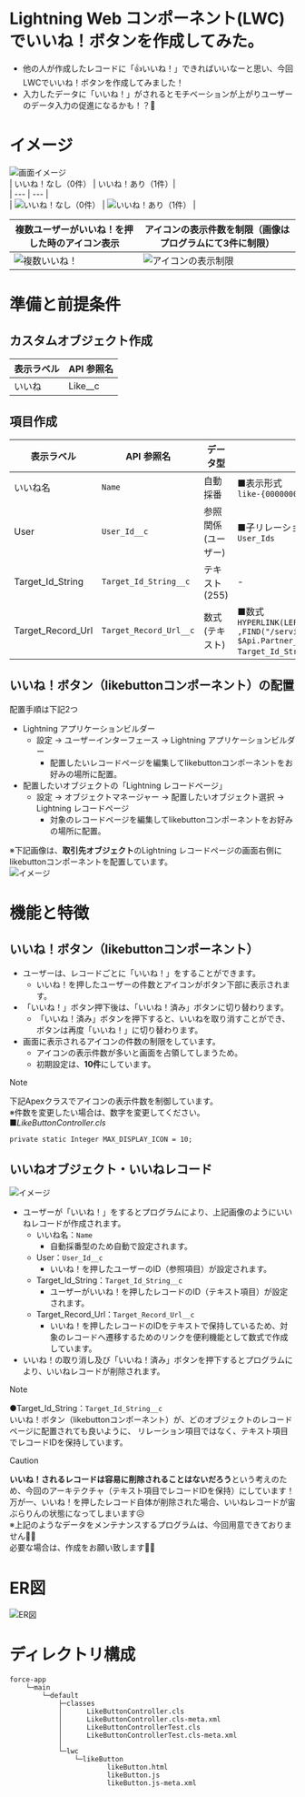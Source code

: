 # Lightning Web コンポーネント(LWC)でいいね！ボタンを作成してみた。  
* 他の人が作成したレコードに「👍いいね！」できればいいなーと思い、今回LWCでいいね！ボタンを作成してみました！  
* 入力したデータに「いいね！」がされるとモチベーションが上がりユーザーのデータ入力の促進になるかも！？📝  

# イメージ  
![画面イメージ](/docs/screen_image.png)  
| いいね！なし（0件） | いいね！あり（1件）|  
| --- | --- |  
| ![いいね！なし（0件）](/docs/no_like.png) | ![いいね！あり（1件）](/docs/one_like.png) |  

| 複数ユーザーがいいね！を押した時のアイコン表示 | アイコンの表示件数を制限（画像はプログラムにて3件に制限） |  
| --- | --- |  
| ![複数いいね！](/docs/multiple_likes.png) | ![アイコンの表示制限](/docs/icon_display_restrictions.png) |  

# 準備と前提条件  
## カスタムオブジェクト作成
| 表示ラベル | API 参照名 |  
| --- | --- |  
| いいね | Like__c |  

## 項目作成
| 表示ラベル | API 参照名 | データ型 | 詳細 |  
| --- | --- | --- | --- |  
| いいね名 | `Name` | 自動採番 | ■表示形式</br>`like-{00000000}` |  
| User | `User_Id__c` | 参照関係(ユーザー) | ■子リレーション名</br>`User_Ids` |  
| Target_Id_String | `Target_Id_String__c` | テキスト(255) | - |  
| Target_Record_Url | `Target_Record_Url__c` | 数式 (テキスト) | ■数式</br>`HYPERLINK(LEFT($Api.Partner_Server_URL_350 ,FIND("/services/Soap/", $Api.Partner_Server_URL_350))& Target_Id_String__c, "レコードへ遷移")` |  

## いいね！ボタン（likebuttonコンポーネント）の配置  
配置手順は下記2つ  
* Lightning アプリケーションビルダー  
  * 設定 → ユーザーインターフェース → Lightning アプリケーションビルダー  
    * 配置したいレコードページを編集してlikebuttonコンポーネントをお好みの場所に配置。  
* 配置したいオブジェクトの「Lightning レコードページ」  
  * 設定 → オブジェクトマネージャー → 配置したいオブジェクト選択 → Lightning レコードページ  
    * 対象のレコードページを編集してlikebuttonコンポーネントをお好みの場所に配置。  

※下記画像は、**取引先オブジェクト**のLightning レコードページの画面右側にlikebuttonコンポーネントを配置しています。  
![イメージ](/docs/lightning_application_builder.png)  

# 機能と特徴  
## いいね！ボタン（likebuttonコンポーネント）
* ユーザーは、レコードごとに「いいね！」をすることができます。  
  * いいね！を押したユーザーの件数とアイコンがボタン下部に表示されます。  
* 「いいね！」ボタン押下後は、「いいね！済み」ボタンに切り替わります。  
  * 「いいね！済み」ボタンを押下すると、いいねを取り消すことができ、ボタンは再度「いいね！」に切り替わります。  
* 画面に表示されるアイコンの件数の制限をしています。  
  * アイコンの表示件数が多いと画面を占領してしまうため。  
  * 初期設定は、**10件**にしています。  
> [!NOTE]
> 下記Apexクラスでアイコンの表示件数を制御しています。  
> ※件数を変更したい場合は、数字を変更してください。  
> ■*LikeButtonController.cls*  
> ```
> private static Integer MAX_DISPLAY_ICON = 10;
> ```

## いいねオブジェクト・いいねレコード
![イメージ](/docs/like_record.png)  
* ユーザーが「いいね！」をするとプログラムにより、上記画像のようにいいねレコードが作成されます。  
  * いいね名：`Name`  
    * 自動採番型のため自動で設定されます。  
  * User：`User_Id__c`  
    * いいね！を押したユーザーのID（参照項目）が設定されます。  
  * Target_Id_String：`Target_Id_String__c`  
    * ユーザーがいいね！を押したレコードのID（テキスト項目）が設定されます。  
  * Target_Record_Url：`Target_Record_Url__c`  
    * いいね！を押したレコードのIDをテキストで保持しているため、対象のレコードへ遷移するためのリンクを便利機能として数式で作成しています。  
* いいね！の取り消し及び「いいね！済み」ボタンを押下するとプログラムにより、いいねレコードが削除されます。  

> [!NOTE]  
> ●Target_Id_String：`Target_Id_String__c`  
> いいね！ボタン（likebuttonコンポーネント）が、どのオブジェクトのレコードページに配置されても良いように、
> リレーション項目ではなく、テキスト項目でレコードIDを保持しています。  

> [!CAUTION]
>  **いいね！されるレコードは容易に削除されることはないだろう**という考えのため、今回のアーキテクチャ（テキスト項目でレコードIDを保持）にしています！  
> 万が一、いいね！を押したレコード自体が削除された場合、いいねレコードが宙ぶらりんの状態になってしまいます😥  
> ※上記のようなデータをメンテナンスするプログラムは、今回用意できておりません🙇‍♂️  
> 必要な場合は、作成をお願い致します🙇‍♂️  


# ER図
![ER図](/docs/er_diagram.png)  

# ディレクトリ構成
```
force-app
    └─main
        └─default
            ├─classes
            │      LikeButtonController.cls
            │      LikeButtonController.cls-meta.xml
            │      LikeButtonControllerTest.cls
            │      LikeButtonControllerTest.cls-meta.xml
            │
            └─lwc
                └─likeButton
                        likeButton.html
                        likeButton.js
                        likeButton.js-meta.xml
```
